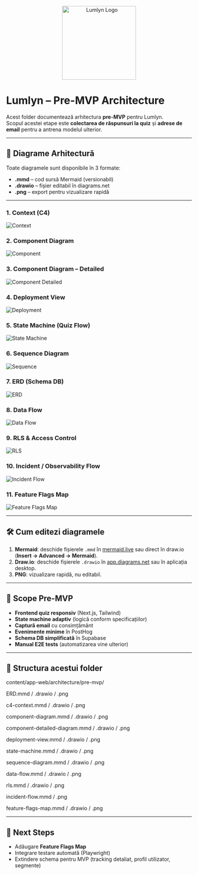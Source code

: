 <p align="center">
  <img src="./lumlyn-logo-512.png" alt="Lumlyn Logo" width="200"/>
</p>

# Lumlyn – Pre-MVP Architecture

Acest folder documentează arhitectura **pre-MVP** pentru Lumlyn.  
Scopul acestei etape este **colectarea de răspunsuri la quiz** și **adrese de email** pentru a antrena modelul ulterior.

---

## 📐 Diagrame Arhitectură

Toate diagramele sunt disponibile în 3 formate:  
- **.mmd** – cod sursă Mermaid (versionabil)  
- **.drawio** – fișier editabil în diagrams.net  
- **.png** – export pentru vizualizare rapidă

---

### 1. Context (C4)
![Context](./c4–context.png)

### 2. Component Diagram
![Component](./component-diagram.png)

### 3. Component Diagram – Detailed
![Component Detailed](./component-detailed-diagram.png)

### 4. Deployment View
![Deployment](./deployment-view.png)

### 5. State Machine (Quiz Flow)
![State Machine](./state-machine.png)

### 6. Sequence Diagram
![Sequence](./sequence-diagram.png)

### 7. ERD (Schema DB)
![ERD](./ERD.png)

### 8. Data Flow
![Data Flow](./data-flow.png)

### 9. RLS & Access Control
![RLS](./rls.png)

### 10. Incident / Observability Flow
![Incident Flow](./incident-flow.png)

### 11. Feature Flags Map
![Feature Flags Map](./feature-flags-map.png)

---

## 🛠️ Cum editezi diagramele

1. **Mermaid**: deschide fișierele `.mmd` în [mermaid.live](https://mermaid.live) sau direct în draw.io (**Insert → Advanced → Mermaid**).  
2. **Draw.io**: deschide fișierele `.drawio` în [app.diagrams.net](https://app.diagrams.net/) sau în aplicația desktop.  
3. **PNG**: vizualizare rapidă, nu editabil.  

---

## 🎯 Scope Pre-MVP
- **Frontend quiz responsiv** (Next.js, Tailwind)  
- **State machine adaptiv** (logică conform specificațiilor)  
- **Captură email** cu consimțământ  
- **Evenimente minime** în PostHog  
- **Schema DB simplificată** în Supabase  
- **Manual E2E tests** (automatizarea vine ulterior)  

---

## 📂 Structura acestui folder

content/app-web/architecture/pre-mvp/

ERD.mmd / .drawio / .png

c4-context.mmd / .drawio / .png

component-diagram.mmd / .drawio / .png

component-detailed-diagram.mmd / .drawio / .png

deployment-view.mmd / .drawio / .png

state-machine.mmd / .drawio / .png

sequence-diagram.mmd / .drawio / .png

data-flow.mmd / .drawio / .png

rls.mmd / .drawio / .png

incident-flow.mmd / .png

feature-flags-map.mmd / .drawio / .png


---

## 🔮 Next Steps
- Adăugare **Feature Flags Map**  
- Integrare testare automată (Playwright)  
- Extindere schema pentru MVP (tracking detaliat, profil utilizator, segmente)  
